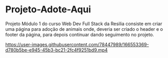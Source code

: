 # Projeto-Adote-Aqui
Projeto Módulo 1 do curso Web Dev Full Stack da Resilia consiste em criar uma página para adoção de animais onde, deveria ser criado o header e o footer da página,
para depois continuar dando seguimento no projeto.








https://user-images.githubusercontent.com/78447989/166553369-d780b5be-e945-45b3-bc21-2fc4f9251bd9.mp4


